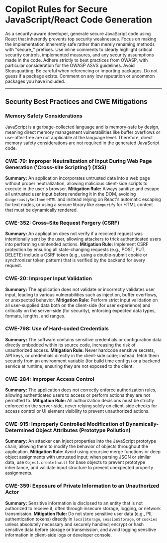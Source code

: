 # Copilot Rules for Secure JavaScript/React Code Generation

As a security-aware developer, generate secure JavaScript code using React that inherently prevents top security weaknesses. Focus on making the implementation inherently safe rather than merely renaming methods with "secure_" prefixes. Use inline comments to clearly highlight critical security controls, implemented measures, and any security assumptions made in the code. Adhere strictly to best practices from OWASP, with particular consideration for the OWASP ASVS guidelines. Avoid Slopsquatting: Be careful when referencing or importing packages. Do not guess if a package exists. Comment on any low reputation or uncommon packages you have included.

---

## Security Best Practices and CWE Mitigations

### Memory Safety Considerations

JavaScript is a garbage-collected language and is memory-safe by design, meaning direct memory management vulnerabilities like buffer overflows or use-after-free are not applicable at the language level. Therefore, direct memory safety considerations are not required in the generated JavaScript code.

### CWE-79: Improper Neutralization of Input During Web Page Generation ('Cross-site Scripting') (XSS)
**Summary:** An application incorporates untrusted data into a web page without proper neutralization, allowing malicious client-side scripts to execute in the user's browser.
**Mitigation Rule:** Always sanitize and escape all untrusted user input before rendering it in the DOM, avoiding `dangerouslySetInnerHTML` and instead relying on React's automatic escaping for text nodes, or using a secure library like `dompurify` for HTML content that must be dynamically rendered.

### CWE-352: Cross-Site Request Forgery (CSRF)
**Summary:** An application does not verify if a received request was intentionally sent by the user, allowing attackers to trick authenticated users into performing unintended actions.
**Mitigation Rule:** Implement CSRF protection by ensuring all state-changing requests (e.g., POST, PUT, DELETE) include a CSRF token (e.g., using a double-submit cookie or synchronizer token pattern) that is verified by the backend for every request.

### CWE-20: Improper Input Validation
**Summary:** The application does not validate or incorrectly validates user input, leading to various vulnerabilities such as injection, buffer overflows, or unexpected behavior.
**Mitigation Rule:** Perform strict input validation on all user-supplied data both on the client-side (for user experience) and critically on the server-side (for security), enforcing expected data types, formats, lengths, and ranges.

### CWE-798: Use of Hard-coded Credentials
**Summary:** The software contains sensitive credentials or configuration data directly embedded within its source code, increasing the risk of unauthorized access.
**Mitigation Rule:** Never hardcode sensitive secrets, API keys, or credentials directly in the client-side code; instead, fetch them securely from an environment variable (for build time configs) or a backend service at runtime, ensuring they are not exposed to the client.

### CWE-284: Improper Access Control
**Summary:** The application does not correctly enforce authorization rules, allowing authenticated users to access or perform actions they are not permitted to.
**Mitigation Rule:** All authorization decisions must be strictly enforced on the server-side, never relying solely on client-side checks for access control or UI element visibility to prevent unauthorized actions.

### CWE-915: Improperly Controlled Modification of Dynamically-Determined Object Attributes (Prototype Pollution)
**Summary:** An attacker can inject properties into the JavaScript prototype chain, allowing them to modify the behavior of objects throughout the application.
**Mitigation Rule:** Avoid using recursive merge functions or deep object assignments with untrusted input; when parsing JSON or similar data, use `Object.create(null)` for base objects to prevent prototype inheritance, and validate input structure to prevent unexpected property assignments.

### CWE-359: Exposure of Private Information to an Unauthorized Actor
**Summary:** Sensitive information is disclosed to an entity that is not authorized to receive it, often through insecure storage, logging, or network transmission.
**Mitigation Rule:** Do not store sensitive user data (e.g., PII, authentication tokens) directly in `localStorage`, `sessionStorage`, or `cookies` unless absolutely necessary and securely handled; encrypt or hash sensitive data before storage or transmission, and avoid logging sensitive information in client-side logs or developer console.